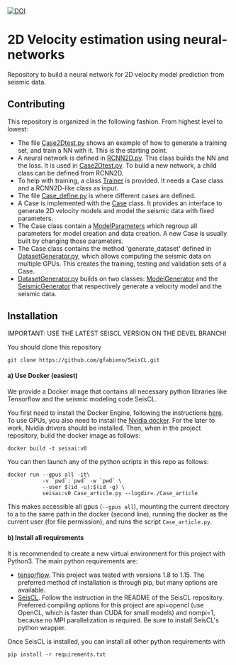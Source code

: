 [![DOI](https://zenodo.org/badge/DOI/10.5281/zenodo.3492115.svg)](https://doi.org/10.5281/zenodo.3492115)

# 2D Velocity estimation using neural-networks

Repository to build a neural network for 2D velocity model prediction from
seismic data.

## Contributing

This repository is organized in the following fashion. From highest level to
lowest:

*   The file [Case2Dtest.py](Case2Dtest.py) shows an example of how to generate
a training set, and train a NN with it. This is the starting point.
*   A neural network is defined in [RCNN2D.py](vrmslearn/RCNN2D.py).
This class builds the NN and the loss. It is used in [Case2Dtest.py](Case2Dtest.py).
To build a new network, a child class can be defined from RCNN2D.
*   To help with training, a class [Trainer](vrmslearn/Trainer.py) is provided.
It needs a Case class and a RCNN2D-like class as input.
*   The file [Case_define.py](Case_define.py) is where different cases are
defined.
*  A Case is implemented with the [Case](vrmslearn/Case.py) class. It provides an
interface to generate 2D velocity models and model the seismic data with
fixed parameters.
*  The Case class contain a [ModelParameters](vrmslearn/ModelParameters.py)
which regroup all parameters for model creation and data creation. A new Case
is usually built by changing those parameters.
*   The Case class contains the method 'generate_dataset' defined in
[DatasetGenerator.py](vrmslearn/DatasetGenerator.py), which allows computing
the seismic data on multiple GPUs. This creates the training, testing and validation
sets of a Case.
*   [DatasetGenerator.py](vrmslearn/DatasetGenerator.py) builds on two classes:
[ModelGenerator](vrmslearn/ModelGenerator.py) and the
[SeismicGenerator](vrmslearn/SeismicGenerator.py) that respectively generate
a velocity model and the seismic data.


## Installation

IMPORTANT: USE THE LATEST SEISCL VERSION ON THE DEVEL BRANCH!


You should clone this repository

    git clone https://github.com/gfabieno/SeisCL.git

#### a) Use Docker (easiest)

We provide a Docker image that contains all necessary python libraries like Tensorflow
and the seismic modeling code SeisCL.

You first need to install the Docker Engine, following the instructions [here](https://docs.docker.com/install/).
To use GPUs, you also need to install the [Nvidia docker](https://github.com/NVIDIA/nvidia-docker).
For the later to work, Nvidia drivers should be installed.
Then, when in the project repository, build the docker image as follows:

    docker build -t seisai:v0

You can then launch any of the python scripts in this repo as follows:

    docker run --gpus all -it\
               -v `pwd`:`pwd` -w `pwd` \
               --user $(id -u):$(id -g) \
               seisai:v0 Case_article.py --logdir=./Case_article

This makes accessible all gpus (`--gpus all`), mounting the current directory to a
to the same path in the docker (second line), running the docker as the current user
(for file permission), and runs the script `Case_article.py`.

#### b) Install all requirements

It is recommended to create a new virtual environment for this project with Python3.
The main python requirements are:
*   [tensorflow](https://www.tensorflow.org). This project was tested with versions 1.8 to 1.15.
The preferred method of installation is through pip, but many options are available.
*  [SeisCL](https://github.com/gfabieno/SeisCL). Follow the instruction in the README of
the SeisCL repository. Preferred compiling options for this project are api=opencl (use
OpenCL, which is faster than CUDA for small models) and nompi=1, because no MPI parallelization is required.
Be sure to install SeisCL's python wrapper.

Once SeisCL is installed, you can install all other python requirements with

    pip install -r requirements.txt
